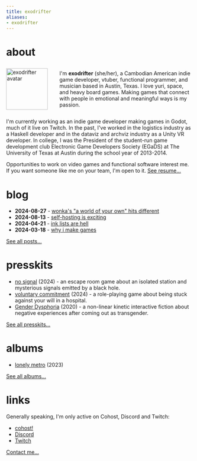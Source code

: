 ```yaml
---
title: exodrifter
aliases:
- exodrifter
---
```


# about

<div style="display: flex; flex-direction: row; align-items: center;">
<img src="blog/avatar.png" alt="exodrifter avatar" align="left" style="width: 7rem; margin-right: 2rem;"/>
<p>I'm <b>exodrifter</b> (she/her), a Cambodian American indie game developer, vtuber, functional programmer, and musician based in Austin, Texas. I love yuri, space, and heavy board games. Making games that connect with people in emotional and meaningful ways is my passion.</p>
</div>

I'm currently working as an indie game developer making games in Godot, much of it live on Twitch. In the past, I've worked in the logistics industry as a Haskell developer and in the dataviz and archviz industry as a Unity VR developer. In college, I was the President of the student-run game development club Electronic Game Developers Society (EGaDS) at The University of Texas at Austin during the school year of 2013-2014.

Opportunities to work on video games and functional software interest me. If you want someone like me on your team, I'm open to it. [See resume...](resume.md)

# blog

- **2024-08-27** - [wonka's "a world of your own" hits different](blog/20240827_wonkas-a-world-of-your-own-hits-different.md)
- **2024-08-13** - [self-hosting is exciting](blog/20240813_self-hosting-is-exciting.md)
- **2024-04-21** - [ink lists are hell](blog/20240421_ink-lists-are-hell.md)
- **2024-03-18** - [why i make games](blog/20240318_why-i-make-games.md)

[See all posts...](blog/index.md)

# presskits

- [no signal](presskits/no-signal.md) (2024) - an escape room game about an isolated station and mysterious signals emitted by a black hole.
- [voluntary commitment](presskits/voluntary-commitment.md) (2024) - a role-playing game about being stuck against your will in a hospital.
- [Gender Dysphoria](presskits/gender-dysphoria.md) (2020) - a non-linear kinetic interactive fiction  about negative experiences after coming out as transgender.

[See all presskits...](presskits/index.md)

# albums

- [lonely metro](albums/lonely-metro/index.md) (2023)

[See all albums...](albums/index.md)

# links

Generally speaking, I'm only active on Cohost, Discord and Twitch:
- <i class="ri-discuss-fill"></i> [cohost!](https://cohost.org/exodrifter)
- <i class="ri-discord-fill"></i> [Discord](https://discord.gg/arqFQVt)
- <i class="ri-twitch-fill"></i> [Twitch](https://www.twitch.tv/exodrifter_)

[Contact me...](contact.md)
